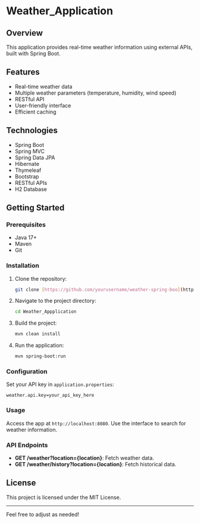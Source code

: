 # Weather_Application

## Overview

This application provides real-time weather information using external APIs, built with Spring Boot.

## Features

- Real-time weather data
- Multiple weather parameters (temperature, humidity, wind speed)
- RESTful API
- User-friendly interface
- Efficient caching

## Technologies

- Spring Boot
- Spring MVC
- Spring Data JPA
- Hibernate
- Thymeleaf
- Bootstrap
- RESTful APIs
- H2 Database

## Getting Started

### Prerequisites

- Java 17+
- Maven
- Git

### Installation

1. Clone the repository:
   ```bash
   git clone [https://github.com/yourusername/weather-spring-boo](https://github.com/NarendraShalivahana/Weather_Application.git]
   ```
2. Navigate to the project directory:
   ```bash
   cd Weather_Appplication
   ```
3. Build the project:
   ```bash
   mvn clean install
   ```
4. Run the application:
   ```bash
   mvn spring-boot:run
   ```

### Configuration

Set your API key in `application.properties`:
```properties
weather.api.key=your_api_key_here
```

### Usage

Access the app at `http://localhost:8080`. Use the interface to search for weather information.

### API Endpoints

- **GET /weather?location={location}**: Fetch weather data.
- **GET /weather/history?location={location}**: Fetch historical data.

## License

This project is licensed under the MIT License.

---

Feel free to adjust as needed!
